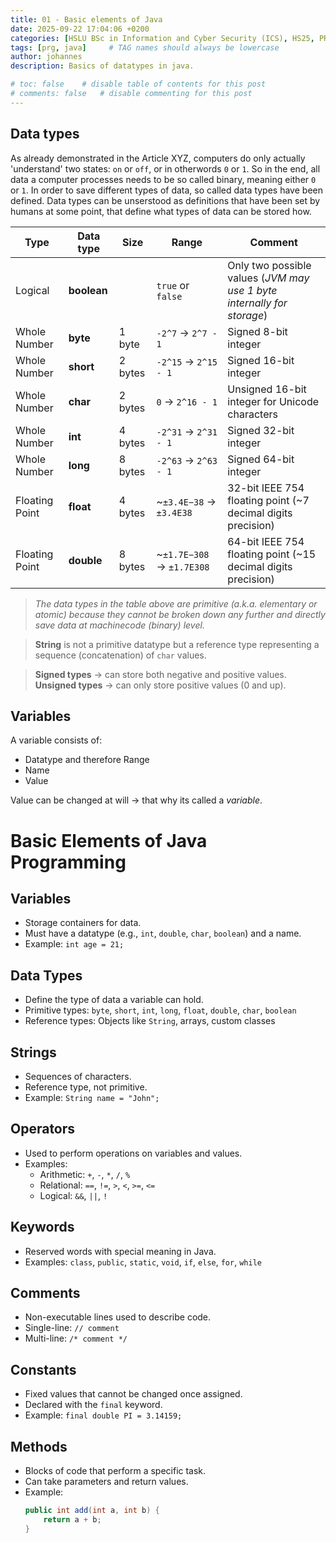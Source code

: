 ```yaml
---
title: 01 - Basic elements of Java
date: 2025-09-22 17:04:06 +0200
categories: [HSLU BSc in Information and Cyber Security (ICS), HS25, PRG]
tags: [prg, java]     # TAG names should always be lowercase
author: johannes
description: Basics of datatypes in java.

# toc: false    # disable table of contents for this post
# comments: false   # disable commenting for this post
---
```


## Data types
As already demonstrated in the Article XYZ, computers do only actually 'understand' two states: `on` or `off`, or in otherwords `0` or `1`. So in the end, all data a computer processes needs to be so called binary, meaning either `0` or `1`. In order to save different types of data, so called data types have been defined. Data types can be unserstood as definitions that have been set by humans at some point, that define what types of data can be stored how.

| Type           | Data type   | Size    | Range                      | Comment                                                                                      |
|----------------|------------|---------|----------------------------|----------------------------------------------------------------------------------------------|
| Logical        | **boolean**|         | `true` or `false`          | Only two possible values (*JVM may use 1 byte internally for storage*)                       |
| Whole Number   | **byte**   | 1 byte  | `-2^7` → `2^7 - 1`         | Signed 8-bit integer                                                                         |
| Whole Number   | **short**  | 2 bytes | `-2^15` → `2^15 - 1`       | Signed 16-bit integer                                                                        |
| Whole Number   | **char**   | 2 bytes | `0` → `2^16 - 1`           | Unsigned 16-bit integer for Unicode characters                                               |
| Whole Number   | **int**    | 4 bytes | `-2^31` → `2^31 - 1`       | Signed 32-bit integer                                                                        |
| Whole Number   | **long**   | 8 bytes | `-2^63` → `2^63 - 1`       | Signed 64-bit integer                                                                        |
| Floating Point | **float**  | 4 bytes | ~`±3.4E−38` → `±3.4E38`    | 32-bit IEEE 754 floating point (~7 decimal digits precision)                                 |
| Floating Point | **double** | 8 bytes | ~`±1.7E−308` → `±1.7E308`  | 64-bit IEEE 754 floating point (~15 decimal digits precision)                                |

> *The data types in the table above are primitive (a.k.a. elementary or atomic) because they cannot be broken down any further and directly save data at machinecode (binary) level.*

> **String** is not a primitive datatype but a reference type representing a sequence (concatenation) of `char` values.

> **Signed types** → can store both negative and positive values.  
> **Unsigned types** → can only store positive values (0 and up).

## Variables

A variable consists of:

- Datatype and therefore Range
- Name
- Value

Value can be changed at will -> that why its called a *variable*.


# Basic Elements of Java Programming

## Variables
- Storage containers for data.
- Must have a datatype (e.g., `int`, `double`, `char`, `boolean`) and a name.
- Example: `int age = 21;`

## Data Types
- Define the type of data a variable can hold.
- Primitive types: `byte`, `short`, `int`, `long`, `float`, `double`, `char`, `boolean`
- Reference types: Objects like `String`, arrays, custom classes

## Strings
- Sequences of characters.
- Reference type, not primitive.
- Example: `String name = "John";`

## Operators
- Used to perform operations on variables and values.
- Examples:
  - Arithmetic: `+`, `-`, `*`, `/`, `%`
  - Relational: `==`, `!=`, `>`, `<`, `>=`, `<=`
  - Logical: `&&`, `||`, `!`

## Keywords
- Reserved words with special meaning in Java.
- Examples: `class`, `public`, `static`, `void`, `if`, `else`, `for`, `while`

## Comments
- Non-executable lines used to describe code.
- Single-line: `// comment`
- Multi-line: `/* comment */`

## Constants
- Fixed values that cannot be changed once assigned.
- Declared with the `final` keyword.
- Example: `final double PI = 3.14159;`

## Methods
- Blocks of code that perform a specific task.
- Can take parameters and return values.
- Example:
  ```java
  public int add(int a, int b) {
      return a + b;
  }
